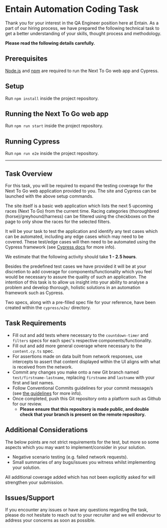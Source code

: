 # Entain Automation Coding Task

Thank you for your interest in the QA Engineer position here at Entain. As a part of our hiring process, we have prepared the following technical task to get a better understanding of your skills, thought process and methodology.

<b>Please read the following details carefully.</b>

## Prerequisites

[Node.js](https://docs.npmjs.com/downloading-and-installing-node-js-and-npm) and [npm](https://docs.npmjs.com/downloading-and-installing-node-js-and-npm) are required to run the Next To Go web app and Cypress.

## Setup

Run `npm install` inside the project repository.

## Running the Next To Go web app

Run `npm run start` inside the project repository.

## Running Cypress

Run `npm run e2e` inside the project repository.

---

## Task Overview

For this task, you will be required to expand the testing coverage for the Next To Go web application provided to you. The site and Cypress can be launched with the above setup commands.

The site itself is a basic web application which lists the next 5 upcoming races (Next To Go) from the current time. Racing categories (thoroughbred (horse)/greyhound/harness) can be filtered using the checkboxes on the page to only show the races for the selected filters.

It will be your task to test the application and identify any test cases which can be automated, including any edge cases which may need to be covered. These test/edge cases will then need to be automated using the Cypress framework (see [Cypress docs](https://docs.cypress.io/guides/core-concepts/introduction-to-cypress) for more info).

We estimate that the following activity should take <b>1 - 2.5 hours</b>.

Besides the predefined test cases we have provided it will be at your discretion to add coverage for components/functionality which you feel would be necessary to assure the quality of such an application. The intention of this task is to allow us insight into your ability to analyse a problem and develop thorough, holistic solutions in an automation framework such as Cypress.

Two specs, along with a pre-filled spec file for your reference, have been created within the `cypress/e2e/` directory.

## Task Requirements

- Fill out and add tests where necessary to the `countdown-timer` and `filters` specs for each spec's respective components/functionality.
- Fill out and add more general coverage where necessary to the `content.cy.ts` spec.
- For assertions made on data built from network responses, use intercepts to assert that content displayed within the UI aligns with what is received from the network.
- Commit any changes you make onto a new Git branch named `test/firstname-lastname`, replacing `firstname` and `lastname` with your first and last names.
- Follow Conventional Commits guidelines for your commit message/s (see [the guidelines](https://www.conventionalcommits.org/) for more info).
- Once completed, push this Git repository onto a platform such as Github for our review.
  - <b>Please ensure that this repository is made public, and double check that your branch is present on the remote repository.</b>

## Additional Considerations

The below points are not strict requirements for the test, but more so some aspects which you may want to implement/consider in your solution.

- Negative scenario testing (e.g. failed network requests).
- Small summaries of any bugs/issues you witness whilst implementing your solution.

All additional coverage added which has not been explicitly asked for will strengthen your submission.

## Issues/Support

If you encounter any issues or have any questions regarding the task, please do not hesitate to reach out to your recruiter and we will endevour to address your concerns as soon as possible.
